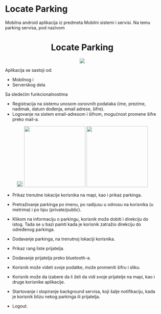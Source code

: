# Locate Parking

Mobilna android aplikacija iz predmeta Mobilni sistemi i servisi. Na temu parking servisa, pod nazivom 


<h1 align="center">Locate Parking </h1>
<p align="center">  
  <img src="https://github.com/nikolcar/BottomNavigation/blob/master/app/src/main/res/mipmap-xxxhdpi/icon_white.png"/>
</p>

Aplikacija se sastoji od:
- Mobilnog i
- Serverskog dela

Sa sledećim funkcionalnostima

- Registracija na sistemu unosom osnovnih podataka (ime, prezime, nadimak, datum dođenja, email adrese, šifre).
- Logovanje na sistem email-adresom i šifrom, mogućnost promene šifre preko mail-a.

<p align="center">  
  <img src="https://github.com/nikolcar/BottomNavigation/blob/master/app/src/main/res/screenshots/registration.png" style="width: 20px;"/>
  <img src="https://github.com/nikolcar/BottomNavigation/blob/master/app/src/main/res/screenshots/login.png" style="width: 200px;"/>
  <img src="https://github.com/nikolcar/BottomNavigation/blob/master/app/src/main/res/screenshots/forgotenPassword.png" style="width: 200px;"/>
</p>

- Prikaz trenutne lokacije korisnika na mapi, kao i prikaz parkinga.
- Pretraživanje parkinga po imenu, po radijusu u odnosu na korisnika (u metrima) i po tipu (private/public).
- Klikom na informaciju o parkingu, korisnik može dobiti i direkciju do istog. Tada se u bazi pamti kada je korisnik zatražio direkciju do određenog parkinga.
- Dodavanje parkinga, na trenutnoj lokaciji korisnika.

- Prikaz rang liste prijatelja.
- Dodavanje prijatelja preko bluetooth-a.

- Korisnik može videti svoje podatke, može promeniti šifru i sliku.
- Korisnik može da izabere da li želi da vidi svoje prijatelje na mapi, kao i druge korisnike aplikacije.
- Startovanje i stopiranje background servisa, koji šalje notifikaciju, kada je korisnik blizu nekog parkinga ili prijatelja.
- Logout.


